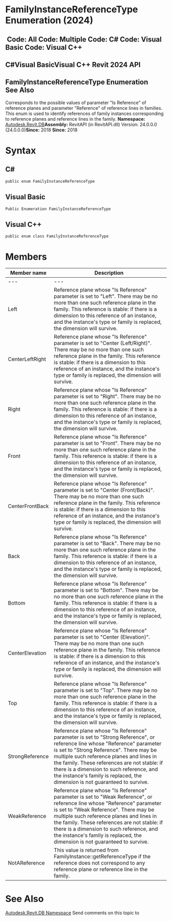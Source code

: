 # FamilyInstanceReferenceType Enumeration (2024)

﻿
 Code: All Code: Multiple Code: C# Code: Visual Basic Code: Visual C++   
---  
C#Visual BasicVisual C++
Revit 2024 API  
---  
FamilyInstanceReferenceType Enumeration  
See Also  
---  
Corresponds to the possible values of parameter "Is Reference" of reference planes and parameter "Reference" of reference lines in families. This enum is used to identify references of family instances corresponding to reference planes and reference lines in the family. 
**Namespace:** [Autodesk.Revit.DB](87546ba7-461b-c646-cbb1-2cb8f5bff8b2.md "Autodesk.Revit.DB Namespace")**Assembly:** RevitAPI (in RevitAPI.dll) Version: 24.0.0.0 (24.0.0.0)**Since:** 2018 **Since:** 2018 
# Syntax
C#  
---  
```text
public enum FamilyInstanceReferenceType
```
  
Visual Basic  
---  
```text
Public Enumeration FamilyInstanceReferenceType
```
  
Visual C++  
---  
```text
public enum class FamilyInstanceReferenceType
```
  
# Members
| Member name | Description |
| --- | --- |
| --- | --- |
| Left | Reference plane whose "Is Reference" parameter is set to "Left". There may be no more than one such reference plane in the family. This reference is stable: if there is a dimension to this reference of an instance, and the instance's type or family is replaced, the dimension will survive. |
| CenterLeftRight | Reference plane whose "Is Reference" parameter is set to "Center (Left/Right)". There may be no more than one such reference plane in the family. This reference is stable: if there is a dimension to this reference of an instance, and the instance's type or family is replaced, the dimension will survive. |
| Right | Reference plane whose "Is Reference" parameter is set to "Right". There may be no more than one such reference plane in the family. This reference is stable: if there is a dimension to this reference of an instance, and the instance's type or family is replaced, the dimension will survive. |
| Front | Reference plane whose "Is Reference" parameter is set to "Front". There may be no more than one such reference plane in the family. This reference is stable: if there is a dimension to this reference of an instance, and the instance's type or family is replaced, the dimension will survive. |
| CenterFrontBack | Reference plane whose "Is Reference" parameter is set to "Center (Front/Back)". There may be no more than one such reference plane in the family. This reference is stable: if there is a dimension to this reference of an instance, and the instance's type or family is replaced, the dimension will survive. |
| Back | Reference plane whose "Is Reference" parameter is set to "Back". There may be no more than one such reference plane in the family. This reference is stable: if there is a dimension to this reference of an instance, and the instance's type or family is replaced, the dimension will survive. |
| Bottom | Reference plane whose "Is Reference" parameter is set to "Bottom". There may be no more than one such reference plane in the family. This reference is stable: if there is a dimension to this reference of an instance, and the instance's type or family is replaced, the dimension will survive. |
| CenterElevation | Reference plane whose "Is Reference" parameter is set to "Center (Elevation)". There may be no more than one such reference plane in the family. This reference is stable: if there is a dimension to this reference of an instance, and the instance's type or family is replaced, the dimension will survive. |
| Top | Reference plane whose "Is Reference" parameter is set to "Top". There may be no more than one such reference plane in the family. This reference is stable: if there is a dimension to this reference of an instance, and the instance's type or family is replaced, the dimension will survive. |
| StrongReference | Reference plane whose "Is Reference" parameter is set to "Strong Reference", or reference line whose "Reference" parameter is set to "Strong Reference". There may be multiple such reference planes and lines in the family. These references are not stable: if there is a dimension to such reference, and the instance's family is replaced, the dimension is not guaranteed to survive. |
| WeakReference | Reference plane whose "Is Reference" parameter is set to "Weak Reference", or reference line whose "Reference" parameter is set to "Weak Reference". There may be multiple such reference planes and lines in the family. These references are not stable: if there is a dimension to such reference, and the instance's family is replaced, the dimension is not guaranteed to survive. |
| NotAReference | This value is returned from FamilyInstance::getReferenceType if the reference does not correspond to any reference plane or reference line in the family. |

# See Also
[Autodesk.Revit.DB Namespace](87546ba7-461b-c646-cbb1-2cb8f5bff8b2.md "Autodesk.Revit.DB Namespace")
Send comments on this topic to 